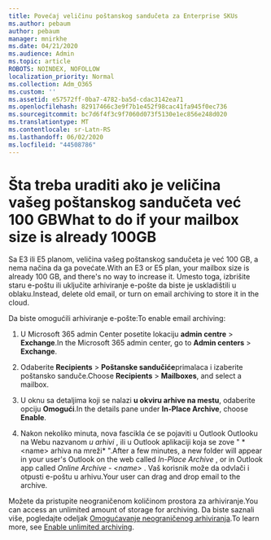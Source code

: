 ```yaml
---
title: Povećaj veličinu poštanskog sandučeta za Enterprise SKUs
ms.author: pebaum
author: pebaum
manager: mnirkhe
ms.date: 04/21/2020
ms.audience: Admin
ms.topic: article
ROBOTS: NOINDEX, NOFOLLOW
localization_priority: Normal
ms.collection: Adm_O365
ms.custom: ''
ms.assetid: e57572ff-0ba7-4782-ba5d-cdac3142ea71
ms.openlocfilehash: 82917466c3e9f7b1e452f98cac41fa945f0ec736
ms.sourcegitcommit: bc7d6f4f3c9f7060d073f5130e1ec856e248d020
ms.translationtype: MT
ms.contentlocale: sr-Latn-RS
ms.lasthandoff: 06/02/2020
ms.locfileid: "44508786"
---
```

# <a name="what-to-do-if-your-mailbox-size-is-already-100gb"></a><span data-ttu-id="1ad7f-102">Šta treba uraditi ako je veličina vašeg poštanskog sandučeta već 100 GB</span><span class="sxs-lookup"><span data-stu-id="1ad7f-102">What to do if your mailbox size is already 100GB</span></span>

<span data-ttu-id="1ad7f-103">Sa E3 ili E5 planom, veličina vašeg poštanskog sandučeta je već 100 GB, a nema načina da ga povećate.</span><span class="sxs-lookup"><span data-stu-id="1ad7f-103">With an E3 or E5 plan, your mailbox size is already 100 GB, and there's no way to increase it.</span></span> <span data-ttu-id="1ad7f-104">Umesto toga, izbrišite staru e-poštu ili uključite arhiviranje e-pošte da biste je uskladištili u oblaku.</span><span class="sxs-lookup"><span data-stu-id="1ad7f-104">Instead, delete old email, or turn on email archiving to store it in the cloud.</span></span> 
  
<span data-ttu-id="1ad7f-105">Da biste omogućili arhiviranje e-pošte:</span><span class="sxs-lookup"><span data-stu-id="1ad7f-105">To enable email archiving:</span></span>
  
1. <span data-ttu-id="1ad7f-106">U Microsoft 365 admin Center posetite lokaciju **admin centre** \> **Exchange**.</span><span class="sxs-lookup"><span data-stu-id="1ad7f-106">In the Microsoft 365 admin center, go to **Admin centers** \> **Exchange**.</span></span> 
    
2. <span data-ttu-id="1ad7f-107">Odaberite **Recipients** \> **Poštanske sandučiće**primalaca i izaberite poštansko sanduče.</span><span class="sxs-lookup"><span data-stu-id="1ad7f-107">Choose **Recipients** \> **Mailboxes**, and select a mailbox.</span></span> 
    
3. <span data-ttu-id="1ad7f-108">U oknu sa detaljima koji se nalazi **u okviru arhive na mestu**, odaberite opciju **Omogući**.</span><span class="sxs-lookup"><span data-stu-id="1ad7f-108">In the details pane under **In-Place Archive**, choose **Enable**.</span></span> 
    
4. <span data-ttu-id="1ad7f-109">Nakon nekoliko minuta, nova fascikla će se pojaviti u Outlook Outlooku na Webu nazvanom *u arhivi* , ili u Outlook aplikaciji koja se zove " \* \<name\> arhiva na mreži\* ".</span><span class="sxs-lookup"><span data-stu-id="1ad7f-109">After a few minutes, a new folder will appear in your user's Outlook on the web called  *In-Place Archive*  , or in Outlook app called  *Online Archive - \<name\>*  .</span></span> <span data-ttu-id="1ad7f-110">Vaš korisnik može da odvlači i otpusti e-poštu u arhivu.</span><span class="sxs-lookup"><span data-stu-id="1ad7f-110">Your user can drag and drop email to the archive.</span></span> 
    
<span data-ttu-id="1ad7f-111">Možete da pristupite neograničenom količinom prostora za arhiviranje.</span><span class="sxs-lookup"><span data-stu-id="1ad7f-111">You can access an unlimited amount of storage for archiving.</span></span> <span data-ttu-id="1ad7f-112">Da biste saznali više, pogledajte odeljak [Omogućavanje neograničenog arhiviranja](https://docs.microsoft.com/microsoft-365/compliance/enable-unlimited-archiving).</span><span class="sxs-lookup"><span data-stu-id="1ad7f-112">To learn more, see [Enable unlimited archiving](https://docs.microsoft.com/microsoft-365/compliance/enable-unlimited-archiving).</span></span>
  

